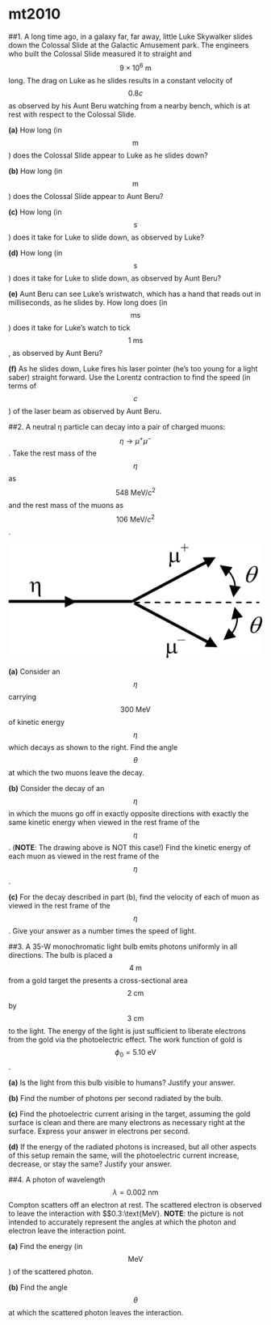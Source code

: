 # mt2010

##1.
A long time ago, in a galaxy far, far away, little Luke Skywalker slides down the Colossal Slide at the Galactic Amusement park. The engineers who built the Colossal Slide measured it to straight and $$9\times10^6\:\text{m}$$ long. The drag on Luke as he slides results in a constant velocity of $$0.8c$$ as observed by his Aunt Beru watching from a nearby bench, which is at rest with respect to the Colossal Slide.

**(a)** How long (in $$\text{m}$$) does the Colossal Slide appear to Luke as he slides down?

**(b)** How long (in $$\text{m}$$) does the Colossal Slide appear to Aunt Beru?

**(c)** How long (in $$\text{s}$$) does it take for Luke to slide down, as observed by Luke?

**(d)** How long (in $$\text{s}$$) does it take for Luke to slide down, as observed by Aunt Beru?

**(e)** Aunt Beru can see Luke’s wristwatch, which has a hand that reads out in milliseconds, as he slides by. How long does (in $$\text{ms}$$) does it take for Luke’s watch to tick $$1\:\text{ms}$$, as observed by Aunt Beru?

**(f)** As he slides down, Luke fires his laser pointer (he’s too young for a light saber) straight forward. Use the Lorentz contraction to find the speed (in terms of $$c$$) of the laser beam as observed by Aunt Beru.


##2.
A neutral η particle can decay into a pair of charged muons: $$\eta\to\mu^+\mu^-$$. Take the rest mass of the $$\eta$$ as $$548\:\text{MeV}/c^2$$ and the rest mass of the muons as $$106\:\text{MeV}/c^2$$.

![figure.01](mt2010/mt2010-fig01.png)

**(a)** Consider an $$\eta$$ carrying $$300\:\text{MeV}$$ of kinetic energy $$\eta$$ which decays as shown to the right. Find the angle $$\theta$$ at which the two muons leave the decay.

**(b)** Consider the decay of an $$\eta$$ in which the muons go off in exactly opposite directions with exactly the same kinetic energy when viewed in the rest frame of the $$\eta$$. (**NOTE**: The drawing above is NOT this case!) Find the kinetic energy of each muon as viewed in the rest frame of the $$\eta$$.

**(c)** For the decay described in part (b), find the velocity of each of muon as viewed in the rest frame of the $$\eta$$. Give your answer as a number times the speed of light.

##3.
A 35-W monochromatic light bulb emits photons uniformly in all directions. The bulb is placed a $$4\:\text{m}$$ from a gold target the presents a cross-sectional area $$2\:\text{cm}$$ by $$3\:\text{cm}$$ to the light. The energy of the light is just sufficient to liberate electrons from the gold via the photoelectric effect. The work function of gold is $$\phi_0=5.10\:\text{eV}$$.

**(a)** Is the light from this bulb visible to humans? Justify your answer.

**(b)** Find the number of photons per second radiated by the bulb.

**(c)** Find the photoelectric current arising in the target, assuming the gold surface is clean and there are many electrons as necessary right at the surface. Express your answer in electrons per second.

**(d)** If the energy of the radiated photons is increased, but all other aspects of this setup remain the same, will the photoelectric current increase, decrease, or stay the same? Justify your answer.

##4.
A photon of wavelength $$\lambda=0.002\:\text{nm}$$ Compton scatters off an electron at rest. The scattered electron is observed to leave the interaction with $$0.3\:\text{MeV}. **NOTE**: the picture is not intended to accurately represent the angles at which the photon and electron leave the interaction point.

**(a)** Find the energy (in $$\text{MeV}$$) of the scattered photon.

**(b)** Find the angle $$\theta$$ at which the scattered photon leaves the interaction.



